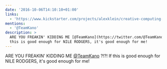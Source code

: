 ```yaml
---
date: '2016-10-06T14:10:10+01:00'
links:
  - 'https://www.kickstarter.com/projects/alexklein/creative-computing-for-all'
mentions:
  - '@TeamKano'
description: >
  ARE YOU FREAKIN' KIDDING ME [@TeamKano](https://twitter.com/@TeamKano) ?!?! If
  this is good enough for NILE RODGERS, it's good enough for me!
---
```

ARE YOU FREAKIN' KIDDING ME [@TeamKano](https://twitter.com/@TeamKano) ?!?! If this is good enough for NILE RODGERS, it's good enough for me! 
